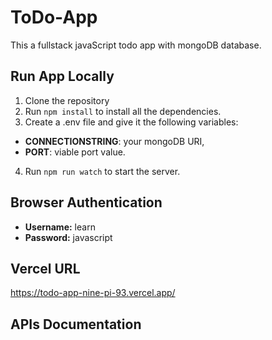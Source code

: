 # ToDo-App

This a fullstack javaScript todo app with mongoDB database.

## Run App Locally

1. Clone the repository
2. Run `npm install` to install all the dependencies.
3. Create a .env file and give it the following variables:

- **CONNECTIONSTRING**: your mongoDB URI,
- **PORT**: viable port value.

4. Run `npm run watch` to start the server.

## Browser Authentication

- **Username:** learn
- **Password:** javascript

## Vercel URL

https://todo-app-nine-pi-93.vercel.app/

## APIs Documentation
